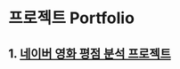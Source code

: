# 프로젝트 Portfolio

## 1. [네이버 영화 평점 분석 프로젝트](https://github.com/SonHeeRak/Portfolio/tree/master/Naver_Review_Portfolio, '네이버 영화 평점 분석 프로젝트')

